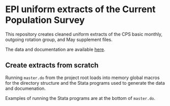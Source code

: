 # EPI uniform extracts of the Current Population Survey
This repository creates cleaned uniform extracts of the CPS basic monthly, outgoing rotation group, and May supplement files.

The data and documentation are available [here](https://microdata.epi.org/).

## Create extracts from scratch
Running `master.do` from the project root loads into memory global macros for the directory structure and the Stata programs used to generate the data and documenation.

Examples of running the Stata programs are at the bottom of `master.do`.
